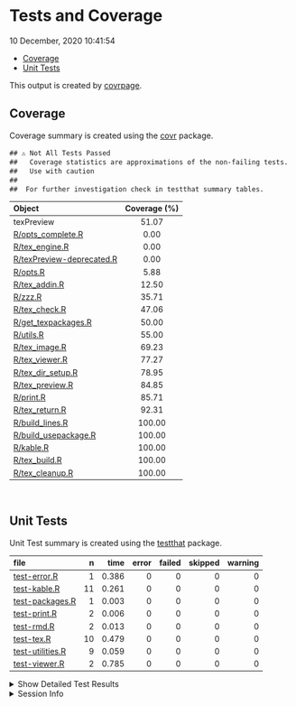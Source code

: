 Tests and Coverage
================
10 December, 2020 10:41:54

  - [Coverage](#coverage)
  - [Unit Tests](#unit-tests)

This output is created by
[covrpage](https://github.com/metrumresearchgroup/covrpage).

## Coverage

Coverage summary is created using the
[covr](https://github.com/r-lib/covr) package.

    ## ⚠️ Not All Tests Passed
    ##   Coverage statistics are approximations of the non-failing tests.
    ##   Use with caution
    ## 
    ##  For further investigation check in testthat summary tables.

| Object                                                    | Coverage (%) |
| :-------------------------------------------------------- | :----------: |
| texPreview                                                |    51.07     |
| [R/opts\_complete.R](../R/opts_complete.R)                |     0.00     |
| [R/tex\_engine.R](../R/tex_engine.R)                      |     0.00     |
| [R/texPreview-deprecated.R](../R/texPreview-deprecated.R) |     0.00     |
| [R/opts.R](../R/opts.R)                                   |     5.88     |
| [R/tex\_addin.R](../R/tex_addin.R)                        |    12.50     |
| [R/zzz.R](../R/zzz.R)                                     |    35.71     |
| [R/tex\_check.R](../R/tex_check.R)                        |    47.06     |
| [R/get\_texpackages.R](../R/get_texpackages.R)            |    50.00     |
| [R/utils.R](../R/utils.R)                                 |    55.00     |
| [R/tex\_image.R](../R/tex_image.R)                        |    69.23     |
| [R/tex\_viewer.R](../R/tex_viewer.R)                      |    77.27     |
| [R/tex\_dir\_setup.R](../R/tex_dir_setup.R)               |    78.95     |
| [R/tex\_preview.R](../R/tex_preview.R)                    |    84.85     |
| [R/print.R](../R/print.R)                                 |    85.71     |
| [R/tex\_return.R](../R/tex_return.R)                      |    92.31     |
| [R/build\_lines.R](../R/build_lines.R)                    |    100.00    |
| [R/build\_usepackage.R](../R/build_usepackage.R)          |    100.00    |
| [R/kable.R](../R/kable.R)                                 |    100.00    |
| [R/tex\_build.R](../R/tex_build.R)                        |    100.00    |
| [R/tex\_cleanup.R](../R/tex_cleanup.R)                    |    100.00    |

<br>

## Unit Tests

Unit Test summary is created using the
[testthat](https://github.com/r-lib/testthat) package.

| file                                          |  n |  time | error | failed | skipped | warning |
| :-------------------------------------------- | -: | ----: | ----: | -----: | ------: | ------: |
| [test-error.R](testthat/test-error.R)         |  1 | 0.386 |     0 |      0 |       0 |       0 |
| [test-kable.R](testthat/test-kable.R)         | 11 | 0.261 |     0 |      0 |       0 |       0 |
| [test-packages.R](testthat/test-packages.R)   |  1 | 0.003 |     0 |      0 |       0 |       0 |
| [test-print.R](testthat/test-print.R)         |  2 | 0.006 |     0 |      0 |       0 |       0 |
| [test-rmd.R](testthat/test-rmd.R)             |  2 | 0.013 |     0 |      0 |       0 |       0 |
| [test-tex.R](testthat/test-tex.R)             | 10 | 0.479 |     0 |      0 |       0 |       0 |
| [test-utilities.R](testthat/test-utilities.R) |  9 | 0.059 |     0 |      0 |       0 |       0 |
| [test-viewer.R](testthat/test-viewer.R)       |  2 | 0.785 |     0 |      0 |       0 |       0 |

<details closed>

<summary> Show Detailed Test Results </summary>

| file                                              | context                      | test                                              | status | n |  time |
| :------------------------------------------------ | :--------------------------- | :------------------------------------------------ | :----- | -: | ----: |
| [test-error.R](testthat/test-error.R#L16)         | Rendering errors             | force an error: error message                     | PASS   | 1 | 0.386 |
| [test-kable.R](testthat/test-kable.R#L35)         | converting to kable          | lines: value                                      | PASS   | 1 | 0.224 |
| [test-kable.R](testthat/test-kable.R#L40)         | converting to kable          | lines: class                                      | PASS   | 1 | 0.006 |
| [test-kable.R](testthat/test-kable.R#L44)         | converting to kable          | lines: attr                                       | PASS   | 1 | 0.002 |
| [test-kable.R](testthat/test-kable.R#L55)         | converting to kable          | file: value                                       | PASS   | 1 | 0.005 |
| [test-kable.R](testthat/test-kable.R#L60)         | converting to kable          | file: class                                       | PASS   | 1 | 0.005 |
| [test-kable.R](testthat/test-kable.R#L64)         | converting to kable          | file: attr                                        | PASS   | 1 | 0.001 |
| [test-kable.R](testthat/test-kable.R#L74)         | converting to kable          | self: class                                       | PASS   | 1 | 0.005 |
| [test-kable.R](testthat/test-kable.R#L78)         | converting to kable          | self: attr                                        | PASS   | 1 | 0.001 |
| [test-kable.R](testthat/test-kable.R#L93)         | converting to kable          | input: value                                      | PASS   | 1 | 0.006 |
| [test-kable.R](testthat/test-kable.R#L98)         | converting to kable          | input: class                                      | PASS   | 1 | 0.005 |
| [test-kable.R](testthat/test-kable.R#L102)        | converting to kable          | input: attr                                       | PASS   | 1 | 0.001 |
| [test-packages.R](testthat/test-packages.R#L8)    | packages                     | parse packages: lines                             | PASS   | 1 | 0.003 |
| [test-print.R](testthat/test-print.R#L19)         | utilities                    | print methods: texpreview\_tex                    | PASS   | 1 | 0.004 |
| [test-print.R](testthat/test-print.R#L23)         | utilities                    | print methods: texpreview\_input                  | PASS   | 1 | 0.002 |
| [test-rmd.R](testthat/test-rmd.R#L12)             | Rendering markdown           | html: output device                               | PASS   | 1 | 0.007 |
| [test-rmd.R](testthat/test-rmd.R#L16)             | Rendering markdown           | html: png output                                  | PASS   | 1 | 0.006 |
| [test-rmd.R](testthat/test-rmd.R#L21_L44)         | Rendering markdown           | NA                                                | ERROR  | 0 |    NA |
| [test-tex.R](testthat/test-tex.R#L17)             | core tex function            | porting to tex: files generated                   | PASS   | 1 | 0.002 |
| [test-tex.R](testthat/test-tex.R#L21)             | core tex function            | porting to tex: class of output                   | PASS   | 1 | 0.001 |
| [test-tex.R](testthat/test-tex.R#L35)             | core tex function            | porting to tex no filedir: no files generated     | PASS   | 1 | 0.002 |
| [test-tex.R](testthat/test-tex.R#L39)             | core tex function            | porting to tex no filedir: class of output        | PASS   | 1 | 0.001 |
| [test-tex.R](testthat/test-tex.R#L53)             | core tex function            | keep pdf as an output: files generated            | PASS   | 1 | 0.002 |
| [test-tex.R](testthat/test-tex.R#L57)             | core tex function            | keep pdf as an output: class of output            | PASS   | 1 | 0.001 |
| [test-tex.R](testthat/test-tex.R#L72)             | core tex function            | html output: return magick object                 | PASS   | 1 | 0.465 |
| [test-tex.R](testthat/test-tex.R#L106)            | core tex function            | tex lines directly input: validate benchmark      | PASS   | 1 | 0.002 |
| [test-tex.R](testthat/test-tex.R#L119)            | core tex function            | use svg device: check if file created             | PASS   | 1 | 0.001 |
| [test-tex.R](testthat/test-tex.R#L136)            | core tex function            | space in file path: check if file created         | PASS   | 1 | 0.002 |
| [test-utilities.R](testthat/test-utilities.R#L10) | utility functions of package | build usepackage call: basic call                 | PASS   | 1 | 0.001 |
| [test-utilities.R](testthat/test-utilities.R#L14) | utility functions of package | build usepackage call: check library is installed | PASS   | 1 | 0.021 |
| [test-utilities.R](testthat/test-utilities.R#L18) | utility functions of package | build usepackage call: add options                | PASS   | 1 | 0.001 |
| [test-utilities.R](testthat/test-utilities.R#L22) | utility functions of package | build usepackage call: use bad library name       | PASS   | 1 | 0.022 |
| [test-utilities.R](testthat/test-utilities.R#L40) | utility functions of package | build usepackage multiple calls: class            | PASS   | 1 | 0.001 |
| [test-utilities.R](testthat/test-utilities.R#L44) | utility functions of package | build usepackage multiple calls: dimension        | PASS   | 1 | 0.001 |
| [test-utilities.R](testthat/test-utilities.R#L58) | utility functions of package | find packages: check class                        | PASS   | 2 | 0.004 |
| [test-utilities.R](testthat/test-utilities.R#L75) | utility functions of package | empty call to addin: cause addin to crash         | PASS   | 1 | 0.008 |
| [test-viewer.R](testthat/test-viewer.R#L20_L26)   | Rendering viewer             | viewer output: validate viewer                    | PASS   | 1 | 0.411 |
| [test-viewer.R](testthat/test-viewer.R#L36_L41)   | Rendering viewer             | shiny output: validate shiny output               | PASS   | 1 | 0.374 |

</details>

<details>

<summary> Session Info </summary>

| Field    | Value                               |                                                                                                                                                                                                                                                                    |
| :------- | :---------------------------------- | :----------------------------------------------------------------------------------------------------------------------------------------------------------------------------------------------------------------------------------------------------------------- |
| Version  | R version 3.6.3 (2020-02-29)        |                                                                                                                                                                                                                                                                    |
| Platform | x86\_64-apple-darwin15.6.0 (64-bit) | <a href="https://github.com/yonicd/texPreview/commit/28d6cff3d5ecc2126bb73ceb3c31db040e378f3a/checks" target="_blank"><span title="Built on Github Actions">![](https://github.com/metrumresearchgroup/covrpage/blob/actions/inst/logo/gh.png?raw=true)</span></a> |
| Running  | macOS Catalina 10.15.7              |                                                                                                                                                                                                                                                                    |
| Language | en\_US                              |                                                                                                                                                                                                                                                                    |
| Timezone | UTC                                 |                                                                                                                                                                                                                                                                    |

| Package  | Version |
| :------- | :------ |
| testthat | 3.0.0   |
| covr     | 3.3.2   |
| covrpage | 0.0.71  |

</details>

<!--- Final Status : pass --->
